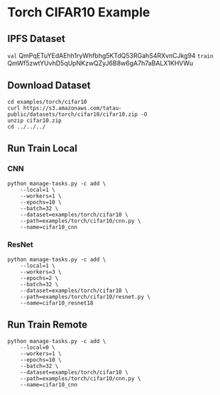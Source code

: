 # Torch CIFAR10 Example

## IPFS Dataset
`val` QmPqETuYEdAEhh1ryWhfbhg5KTdQ53RGahS4RXvnCJkg94
`train` QmWf5zwtYUvhD5qUpNKzwQZyJ6B8w6gA7h7aBALX1KHVWu

## Download Dataset

```shell
cd examples/torch/cifar10
curl https://s3.amazonaws.com/tatau-public/datasets/torch/cifar10/cifar10.zip -O
unzip cifar10.zip
cd ../../../
```

## Run Train Local

### CNN

```shell
python manage-tasks.py -c add \
    --local=1 \
    --workers=1 \
    --epochs=10 \
    --batch=32 \
    --dataset=examples/torch/cifar10 \
    --path=examples/torch/cifar10/cnn.py \
    --name=cifar10_cnn
```

### ResNet

```shell
python manage-tasks.py -c add \
    --local=1 \
    --workers=3 \
    --epochs=2 \
    --batch=32 \
    --dataset=examples/torch/cifar10 \
    --path=examples/torch/cifar10/resnet.py \
    --name=cifar10_resnet18
```

## Run Train Remote

```shell
python manage-tasks.py -c add \
    --local=0 \
    --workers=1 \
    --epochs=10 \
    --batch=32 \
    --dataset=examples/torch/cifar10 \
    --path=examples/torch/cifar10/cnn.py \
    --name=cifar10_cnn
```